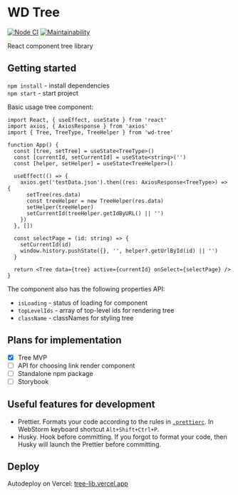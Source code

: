 # WD Tree

[![Node CI](https://github.com/batyshkaLenin/tree-lib/workflows/Node%20CI/badge.svg)](https://github.com/batyshkaLenin/tree-lib/actions) [![Maintainability](https://api.codeclimate.com/v1/badges/b6bec20046e7535db977/maintainability)](https://codeclimate.com/github/batyshkaLenin/tree-lib/maintainability)

React component tree library

## Getting started

`npm install` - install dependencies  
`npm start` - start project

Basic usage tree component:

```tsx
import React, { useEffect, useState } from 'react'
import axios, { AxiosResponse } from 'axios'
import { Tree, TreeType, TreeHelper } from 'wd-tree'

function App() {
  const [tree, setTree] = useState<TreeType>()
  const [currentId, setCurrentId] = useState<string>('')
  const [helper, setHelper] = useState<TreeHelper>()

  useEffect(() => {
    axios.get('testData.json').then((res: AxiosResponse<TreeType>) => {
      setTree(res.data)
      const treeHelper = new TreeHelper(res.data)
      setHelper(treeHelper)
      setCurrentId(treeHelper.getIdByURL() || '')
    })
  }, [])

  const selectPage = (id: string) => {
    setCurrentId(id)
    window.history.pushState({}, '', helper?.getUrlById(id) || '')
  }

  return <Tree data={tree} active={currentId} onSelect={selectPage} />
}
```

The component also has the following properties API:

- `isLoading` - status of loading for component
- `topLevelIds` - array of top-level ids for rendering tree
- `className` - classNames for styling tree

## Plans for implementation

- [x] Tree MVP
- [ ] API for choosing link render component
- [ ] Standalone npm package
- [ ] Storybook

## Useful features for development

- Prettier. Formats your code according to the rules in [`.prettierc`](.prettierrc). In WebStorm keyboard shortcut `Alt+Shift+Ctrl+P`.
- Husky. Hook before committing. If you forgot to format your code, then Husky will launch the Prettier before committing.

## Deploy

Autodeploy on Vercel: [tree-lib.vercel.app](https://tree-lib.vercel.app)
